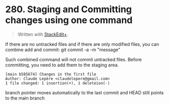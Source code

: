 # 280. Staging and Committing changes using one command


> Written with [StackEdit+](https://stackedit.net/).


If there are no untracked files and if there are only modified files, you can combine add and commit: git commit -a -m "message"

Such combined command will not commit untracked files.
Before committing, you need to add them to the staging area.

```plaintext
[main b585674] Changes in the first file
Author: Claude Lepère <claudelepere@gmail.com>
1 file changed: 1 insertion(+), 1 deleteion(-)
```
branch pointer moves automatically to the last commit and HEAD still points to the main branch



<!--stackedit_data:
eyJoaXN0b3J5IjpbLTEyMzQxOTgzNjksLTEzNzEyNjkyMTIsLT
g3MDAyNTkxOCwxNTY0ODI2Mjc0XX0=
-->